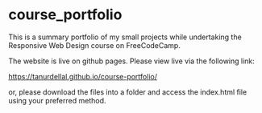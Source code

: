 # course_portfolio

This is a summary portfolio of my small projects while undertaking the Responsive Web Design course on FreeCodeCamp.

The website is live on github pages.
Please view live via the following link: 

https://tanurdellal.github.io/course-portfolio/

or, please download the files into a folder and access the index.html file using your preferred method.
